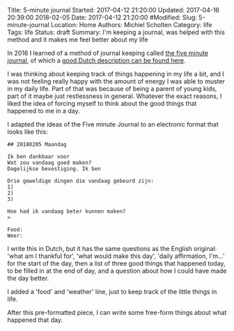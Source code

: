 Title: 5-minute journal
Started: 2017-04-12 21:20:00
Updated: 2017-04-16 20:39:00 2018-02-05
Date: 2017-04-12 21:20:00
#Modified:
Slug: 5-minute-journal
Location: Home
Authors: Michiel Scholten
Category: life
Tags: life
Status: draft
Summary: I'm keeping a journal, was helped with this method and it makes me feel better about my life

In 2016 I learned of a method of journal keeping called [the five minute journal](https://thehustle.co/the-five-minute-journal-will-make-you-happier), of which a [good Dutch description can be found here](http://www.rogiervandenberg.nl/five-minute-journal/).

I was thinking about keeping track of things happening in my life a bit, and I was not feeling really happy with the amount of energy I was able to muster in my daily life. Part of that was because of being a parent of young kids, part of it maybe just restlessness in general. Whatever the exact reasons, I liked the idea of forcing myself to think about the good things that happened to me in a day.

I adapted the ideas of the Five minute Journal to an electronic format that looks like this:


    ## 20180205 Maandag

    Ik ben dankbaar voor
    Wat zou vandaag goed maken?
    Dagelijkse bevestiging. Ik ben

    Drie geweldige dingen die vandaag gebeurd zijn:
    1)
    2)
    3)

    Hoe had ik vandaag beter kunnen maken?
    >

    Food:
    Weer:


I write this in Dutch, but it has the same questions as the English original: 'what am I thankful for', 'what would make this day', 'daily affirmation, I'm...' for the start of the day, then a list of three good things that happened today, to be filled in at the end of day, and a question about how I could have made the day better.

I added a 'food' and 'weather' line, just to keep track of the little things in life.

After this pre-formatted piece, I can write some free-form things about what happened that day.
